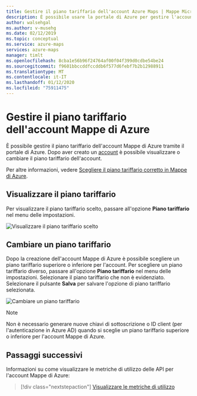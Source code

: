 ```yaml
---
title: Gestire il piano tariffario dell'account Azure Maps | Mappe Microsoft Azure
description: È possibile usare la portale di Azure per gestire l'account di Microsoft Azure Maps e il relativo piano tariffario.
author: walsehgal
ms.author: v-musehg
ms.date: 02/12/2019
ms.topic: conceptual
ms.service: azure-maps
services: azure-maps
manager: timlt
ms.openlocfilehash: 8cba1e56b96f24764af00f04f399d0cdbe54be24
ms.sourcegitcommit: f9601bbccddfccddb6f577d6febf7b2b12988911
ms.translationtype: MT
ms.contentlocale: it-IT
ms.lasthandoff: 01/12/2020
ms.locfileid: "75911475"
---
```

# <a name="manage-the-pricing-tier-of-your-azure-maps-account"></a>Gestire il piano tariffario dell'account Mappe di Azure

È possibile gestire il piano tariffario dell'account Mappe di Azure tramite il portale di Azure. Dopo aver creato un [account](https://azure.microsoft.com/free/?WT.mc_id=A261C142F) è possibile visualizzare o cambiare il piano tariffario dell'account.

Per altre informazioni, vedere [Scegliere il piano tariffario corretto in Mappe di Azure](https://docs.microsoft.com/azure/azure-maps/choose-pricing-tier).

## <a name="view-your-pricing-tier"></a>Visualizzare il piano tariffario

Per visualizzare il piano tariffario scelto, passare all'opzione **Piano tariffario** nel menu delle impostazioni.

![Visualizzare il piano tariffario scelto](./media/how-to-manage-pricing-tier/view-pricing-tier.png)

## <a name="change-a-pricing-tier"></a>Cambiare un piano tariffario

Dopo la creazione dell'account Mappe di Azure è possibile scegliere un piano tariffario superiore o inferiore per l'account. Per scegliere un piano tariffario diverso, passare all'opzione **Piano tariffario** nel menu delle impostazioni. Selezionare il piano tariffario che non è evidenziato. Selezionare il pulsante **Salva** per salvare l'opzione di piano tariffario selezionata.

![Cambiare un piano tariffario](./media/how-to-manage-pricing-tier/change-pricing-tier.png)

> [!NOTE]
> Non è necessario generare nuove chiavi di sottoscrizione o ID client (per l'autenticazione in Azure AD) quando si sceglie un piano tariffario superiore o inferiore per l'account Mappe di Azure.

## <a name="next-steps"></a>Passaggi successivi

Informazioni su come visualizzare le metriche di utilizzo delle API per l'account Mappe di Azure:

> [!div class="nextstepaction"] 
> [Visualizzare le metriche di utilizzo](./how-to-view-api-usage.md)
